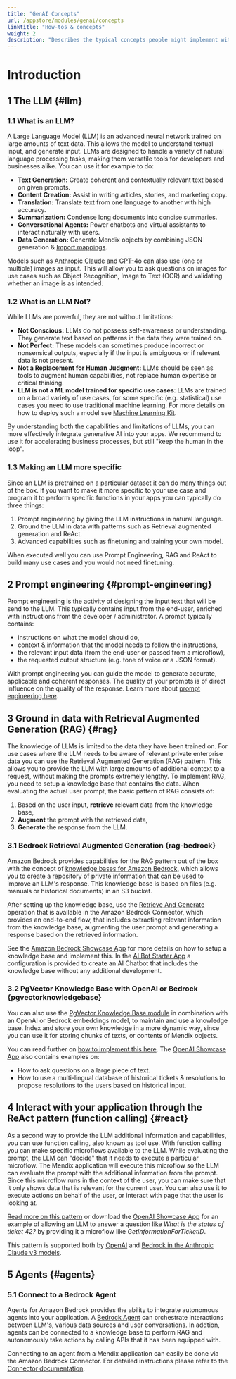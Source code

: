```yaml
---
title: "GenAI Concepts"
url: /appstore/modules/genai/concepts
linktitle: "How-tos & concepts"
weight: 2
description: "Describes the typical concepts people might implement with GenAI."
---
```


# Introduction


## 1 The LLM {#llm}

### 1.1 What is an LLM?

A Large Language Model (LLM) is an advanced neural network trained on large amounts of text data. This allows the model to understand textual input, and generate input. LLMs are designed to handle a variety of natural language processing tasks, making them versatile tools for developers and businesses alike. You can use it for example to do:

- **Text Generation:** Create coherent and contextually relevant text based on given prompts.
- **Content Creation:** Assist in writing articles, stories, and marketing copy.
- **Translation:** Translate text from one language to another with high accuracy.
- **Summarization:** Condense long documents into concise summaries.
- **Conversational Agents:** Power chatbots and virtual assistants to interact naturally with users.
- **Data Generation:** Generate Mendix objects by combining JSON generation & [Import mappings](/refguide/import-mapping-action/).

Models such as [Anthropic Claude](/appstore/modules/aws/amazon-bedrock/#chat-completions-with-history) and [GPT-4o](/appstore/modules/openai-connector/#chatcompletions-vision) can also use (one or multiple) images as input. This will allow you to ask questions on images for use cases such as Object Recognition, Image to Text (OCR) and validating whether an image is as intended.

### 1.2 What is an LLM Not?

While LLMs are powerful, they are not without limitations:

- **Not Conscious:** LLMs do not possess self-awareness or understanding. They generate text based on patterns in the data they were trained on.
- **Not Perfect:** These models can sometimes produce incorrect or nonsensical outputs, especially if the input is ambiguous or if relevant data is not present.
- **Not a Replacement for Human Judgment:** LLMs should be seen as tools to augment human capabilities, not replace human expertise or critical thinking.
- **LLM is not a ML model trained for specific use cases**: LLMs are trained on a broad variety of use cases, for some specific (e.g. statistical) use cases you need to use traditional machine learning. For more details on how to deploy such a model see [Machine Learning Kit](/refguide/machine-learning-kit).

By understanding both the capabilities and limitations of LLMs, you can more effectively integrate generative AI into your apps. We recommend to use it for accelerating business processes, but still "keep the human in the loop".

### 1.3 Making an LLM more specific

Since an LLM is pretrained on a particular dataset it can do many things out of the box. If you want to make it more specific to your use case and program it to perform specific functions in your apps you can typically do three things:

1. Prompt engineering by giving the LLM instructions in natural language.
2. Ground the LLM in data with patterns such as Retrieval augmented generation and ReAct.
3. Advanced capabilities such as finetuning and training your own model.

When executed well you can use Prompt Engineering, RAG and ReAct to build many use cases and you would not need finetuning.

## 2 Prompt engineering {#prompt-engineering}

Prompt engineering is the activity of designing the input text that will be send to the LLM. This typically contains input from the end-user, enriched with instructions from the developer / administrator. A prompt typically contains:
* instructions on what the model should do,
* context & information that the model needs to follow the instructions,
* the relevant input data (from the end-user or passed from a microflow),
* the requested output structure (e.g. tone of voice or a JSON format).

With prompt engineering you can guide the model to generate accurate, applicable and coherent responses. The quality of your prompts is of direct influence on the quality of the response. Learn more about [prompt engineering here](/appstore/modules/genai/concepts/prompt-engineering/).

## 3 Ground in data with Retrieval Augmented Generation (RAG) {#rag}

The knowledge of LLMs is limited to the data they have been trained on. For use cases where the LLM needs to be aware of relevant private enterprise data you can use the Retrieval Augmented Generation (RAG) pattern. This allows you to provide the LLM with large amounts of additional context to a request, without making the prompts extremely lengthy. To implement RAG, you need to setup a knowledge base that contains the data. When evaluating the actual user prompt, the basic pattern of RAG consists of:

1. Based on the user input, **retrieve** relevant data from the knowledge base,
2. **Augment** the prompt with the retrieved data,
3. **Generate** the response from the LLM.

### 3.1 Bedrock Retrieval Augmented Generation {rag-bedrock}

Amazon Bedrock provides capabilities for the RAG pattern out of the box with the concept of [knowledge bases for Amazon Bedrock](https://docs.aws.amazon.com/bedrock/latest/userguide/knowledge-base.html), which allows you to create a repository of private information that can be used to improve an LLM's response. This knowledge base is based on files (e.g. manuals or historical documents) in an S3 bucket. 

After setting up the knowledge base, use the [Retrieve And Generate](/appstore/modules/aws/amazon-bedrock/#retrieve-and-generate) operation that is available in the Amazon Bedrock Connector, which provides an end-to-end flow, that includes extracting relevant information from the knowledge base, augmenting the user prompt and generating a response based on the retrieved information.

 See the [Amazon Bedrock Showcase App](https://marketplace.mendix.com/link/component/223535) for more details on how to setup a knowledge base and implement this. In the [AI Bot Starter App]() a configuration is provided to create an AI Chatbot that includes the knowledge base without any additional development.

<!-- TODO Update AI BOT STARTER APP link -->

### 3.2 PgVector Knowledge Base with OpenAI or Bedrock {pgvectorknowledgebase}

You can also use the [PgVector Knowledge Base module](/appstore/modules/pgvector-knowledge-base/) in combination with an OpenAI or Bedrock embeddings model, to maintain and use a knowledge base. Index and store your own knowledge in a more dynamic way, since you can use it for storing chunks of texts, or contents of Mendix objects.

You can read further on [how to implement this here](/appstore/modules/openai-connector/rag-example-implementation/). The [OpenAI Showcase App](https://marketplace.mendix.com/link/component/220475) also contains examples on:
* How to ask questions on a large piece of text.
* How to use a multi-lingual database of historical tickets & resolutions to propose resolutions to the users based on historical input.

## 4 Interact with your application through the ReAct pattern (function calling) {#react}

As a second way to provide the LLM additional information and capabilities, you can use function calling, also known as tool use. With function calling you can make specific microflows available to the LLM. While evaluating the prompt, the LLM can "decide" that it needs to execute a particular microflow. The Mendix application will execute this microflow so the LLM can evaluate the prompt with the additional information from the prompt. Since this microflow runs in the context of the user, you can make sure that it only shows data that is relevant for the current user. You can also use it to execute actions on behalf of the user, or interact with page that the user is looking at.

[Read more on this pattern](/appstore/modules/openai-connector/function-calling/) or download the [OpenAI Showcase App](https://marketplace.mendix.com/link/component/220475) for an example of allowing an LLM to answer a question like _What is the status of ticket 42?_ by providing it a microflow like _GetInformationForTicketID_.

This pattern is supported both by [OpenAI](https://platform.openai.com/docs/guides/function-calling) and [Bedrock in the Anthropic Claude v3 models](https://docs.anthropic.com/en/docs/tool-use).

## 5 Agents {#agents}

### 5.1 Connect to a Bedrock Agent

Agents for Amazon Bedrock provides the ability to integrate autonomous agents into your application. A [Bedrock Agent](https://aws.amazon.com/bedrock/agents/) can orchestrate interactions between LLM's, various data sources and user conversations. In addtion, agents can be connected to a knowledge base to perform RAG and autonomously take actions by calling APIs that it has been equipped with.

Connecting to an agent from a Mendix application can easily be done via the Amazon Bedrock Connector. For detailed instructions please refer to the [Connector documentation](/appstore/modules/aws/amazon-bedrock).
